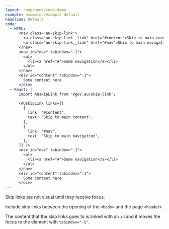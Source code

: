 ```yaml
---
layout: component/code-demo
example: examples/example-default
headline: Default
code:
  - HTML: |
      <nav class="au-skip-link">
        <a class="au-skip-link__link" href="#content">Skip to main content</a>
        <a class="au-skip-link__link" href="#nav">Skip to main navigation</a>
      </nav>
      <nav id="nav" tabindex="-1">
        <ul>
          <li><a href="#">Some navigation</a></li>
        </ul>
      </nav>
      <div id="content" tabindex="-1">
        Some content here
      </div>
  - React: |
      import AUskipLink from '@gov.au/skip-link';

      <AUskipLink links={[
        {
          link: '#content',
          text: 'Skip to main content',
        },
        {
          link: '#nav',
          text: 'Skip to main navigation',
        },
      ]} />
      <nav id="nav" tabindex="-1">
        <ul>
          <li><a href="#">Some navigation</a></li>
        </ul>
      </nav>
      <div id="content" tabindex="-1">
        Some content here
      </div>
---
```


Skip links are not visual until they receive focus.

Include skip links between the opening of the `<body>` and the page `<header>`.

The content that the skip links goes to is linked with an `id` and it moves the focus to the element with `tabindex="-1"`.


